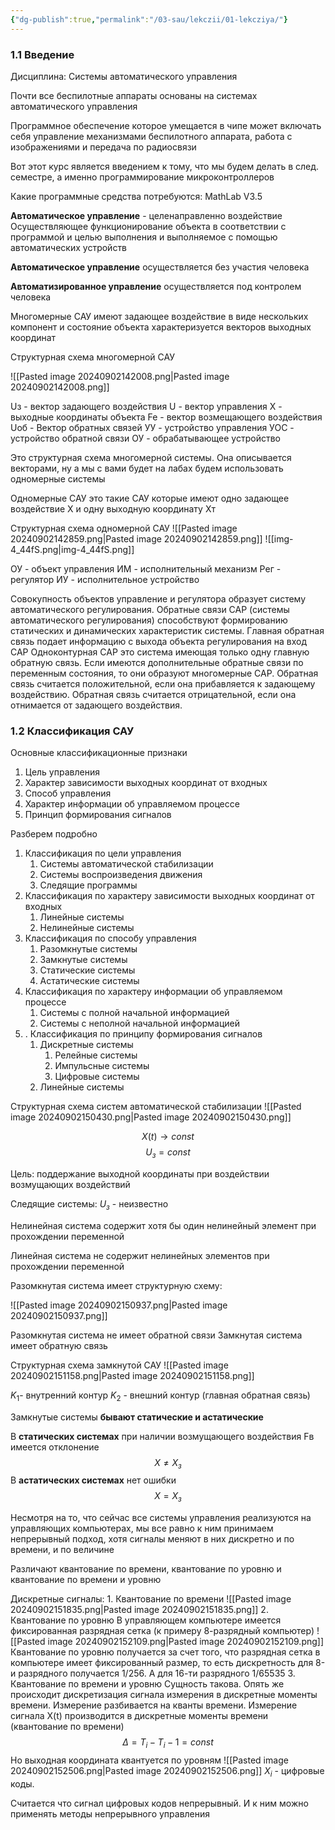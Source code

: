 ```yaml
---
{"dg-publish":true,"permalink":"/03-sau/lekczii/01-lekcziya/"}
---
```



<h3>1.1 Введение</h3>
Дисциплина: Системы автоматического управления

Почти все беспилотные аппараты основаны на системах автоматического управления

Программное обеспечение которое умещается в чипе может включать себя управление механизмами беспилотного аппарата, работа с изображениями и передача по радиосвязи

Вот этот курс является введением к тому, что мы будем делать в след. семестре, а именно программирование микроконтроллеров

Какие программные средства потребуются: MathLab V3.5


**Автоматическое управление** - целенаправленно воздействие Осуществляющее функционирование объекта в соответствии с программой и целью выполнения и выполняемое с помощью автоматических устройств

**Автоматическое управление** осуществляется без участия человека

**Автоматизированное управление** осуществляется под контролем человека

Многомерные САУ имеют задающее воздействие в виде нескольких компонент и состояние объекта характеризуется векторов выходных координат

Структурная схема многомерной САУ

![[Pasted image 20240902142008.png\|Pasted image 20240902142008.png]]

Uз - вектор задающего воздействия
U - вектор управления 
X - выходные координаты объекта
Fe - вектор возмещающего воздействия
Uоб - Вектор обратных связей
УУ - устройство управления 
УОС - устройство обратной связи
ОУ - обрабатывающее устройство

Это структурная схема многомерной системы. Она описывается векторами, ну а мы с вами будет на лабах будем использовать одномерные системы

Одномерные САУ это такие САУ которые имеют одно задающее воздействие X и одну выходную координату Xт

Структурная схема одномерной САУ
![[Pasted image 20240902142859.png\|Pasted image 20240902142859.png]]
![[img-4_44fS.png\|img-4_44fS.png]]

ОУ - объект управления
ИМ - исполнительный механизм
Рег - регулятор
ИУ - исполнительное устройство

Совокупность объектов управление и регулятора образует систему автоматического регулирования. 
Обратные связи САР (системы автоматического регулирования) способствуют формированию статических и динамических характеристик системы.
Главная обратная связь подает информацию с выхода объекта регулирования на вход САР
Одноконтурная САР это система имеющая только одну главную обратную связь. 
Если имеются дополнительные обратные связи по переменным состояния, то они образуют многомерные САР.
Обратная связь считается положительной, если она прибавляется к задающему воздействию.
Обратная связь считается отрицательной, если она отнимается от задающего воздействия.


<h3>1.2 Классификация САУ</h3>

Основные классификационные признаки
1. Цель управления
2. Характер зависимости выходных координат от входных 
3. Способ управления
4. Характер информации об управляемом процессе
5. Принцип формирования сигналов

Разберем подробно
1. Классификация по цели управления
	1. Системы автоматической стабилизации
	2. Системы воспроизведения движения
	3. Следящие программы
2. Классификация по характеру зависимости выходных координат от входных
	1. Линейные системы
	2. Нелинейные системы
3. Классификация по способу управления
	1. Разомкнутые системы
	2. Замкнутые системы
	3. Статические системы
	4. Астатические системы
3. Классификация по характеру информации об управляемом процессе
	1. Системы с полной начальной информацией
	2. Системы с неполной начальной информацией
4. . Классификация по принципу формирования сигналов
	1. Дискретные системы
		1. Релейные системы
		2. Импульсные системы
		3. Цифровые системы
	2. Линейные системы

Структурная схема систем автоматической стабилизации
![[Pasted image 20240902150430.png\|Pasted image 20240902150430.png]]

$$X(t) \to const$$
$$U_з = const$$

Цель: поддержание выходной координаты при воздействии возмущающих воздействий

Следящие системы:
$U_з$ - неизвестно


Нелинейная система содержит хотя бы один нелинейный элемент при прохождении переменной

Линейная система не содержит нелинейных элементов при прохождении переменной


Разомкнутая система имеет структурную схему:

![[Pasted image 20240902150937.png\|Pasted image 20240902150937.png]]

Разомкнутая система не имеет обратной связи
Замкнутая система имеет обратную связь

Структурная схема замкнутой САУ
![[Pasted image 20240902151158.png\|Pasted image 20240902151158.png]]

$K_1$- внутренний контур
$K_2$ - внешний контур (главная обратная связь)

Замкнутые системы **бывают статические и астатические**

В **статических системах** при наличии возмущающего воздействия Fв имеется отклонение 
$$X \neq X_з $$В **астатических системах** нет ошибки
$$X = X_з$$

Несмотря на то, что сейчас все системы управления реализуются на управляющих компьютерах, мы все равно к ним принимаем непрерывный подход, хотя сигналы меняют в них дискретно и по времени, и по величине

Различают квантование по времени, квантование по уровню и квантование по времени и уровню


Дискретные сигналы:
	1. Квантование по времени
		![[Pasted image 20240902151835.png\|Pasted image 20240902151835.png]]
	2. Квантование по уровню
		В управляющем компьютере имеется фиксированная разрядная сетка (к примеру 8-разрядный компьютер)
		![[Pasted image 20240902152109.png\|Pasted image 20240902152109.png]]
		Квантование по уровню получается за счет того, что разрядная сетка в компьютере имеет фиксированный размер, то есть дискретность для 8-и разрядного получается 1/256. А для 16-ти разрядного 1/65535
	3. Квантование по времени и уровню
		Сущность такова. Опять же происходит дискретизация сигнала измерения в дискретные моменты времени. Измерение разбивается на кванты времени. Измерение сигнала X(t) производится в дискретные моменты времени (квантование по времени) 
		$$\Delta = T_i - T_i - 1 = const$$
		Но выходная координата квантуется по уровням 
		![[Pasted image 20240902152506.png\|Pasted image 20240902152506.png]]
		$X_i$ - цифровые коды.

Считается что сигнал цифровых кодов непрерывный. И к ним можно применять методы непрерывного управления




